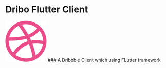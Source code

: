 # Dribo Flutter Client
<img src = "/resources/logo.png" />
### A Dribbble Client which using FLutter framework




